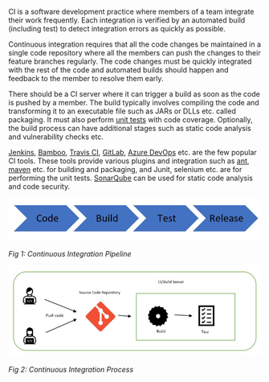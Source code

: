 CI is a software development practice where members of a team integrate their work frequently. Each integration is verified by an automated build (including test) to detect integration errors as quickly as possible.

Continuous integration requires that all the code changes be maintained in a single code repository where all the members can push the changes to their feature branches regularly. The code changes must be quickly integrated with the rest of the code and automated builds should happen and feedback to the member to resolve them early.

There should be a CI server where it can trigger a build as soon as the code is pushed by a member. The build typically involves compiling the code and transforming it to an executable file such as JARs or DLLs etc. called packaging. It must also perform [unit tests](https://en.wikipedia.org/wiki/Unit_testing) with code coverage. Optionally, the build process can have additional stages such as static code analysis and vulnerability checks etc.

[Jenkins](https://www.jenkins.io/), [Bamboo](https://confluence.atlassian.com/bamboo/understanding-the-bamboo-ci-server-289277285.html), [Travis CI](https://travis-ci.org/), [GitLab](https://about.gitlab.com/), [Azure DevOps](https://azure.microsoft.com/en-in/services/devops/) etc. are the few popular CI tools. These tools provide various plugins and integration such as [ant](https://ant.apache.org/), [maven](https://maven.apache.org/) etc. for building and packaging, and Junit, selenium etc. are for performing the unit tests. [SonarQube](https://www.sonarqube.org/) can be used for static code analysis and code security.


![](./images/CI_Image1.JPG)

*Fig 1: Continuous Integration Pipeline*

![](./images/CI_Image2.JPG)

*Fig 2: Continuous Integration Process*